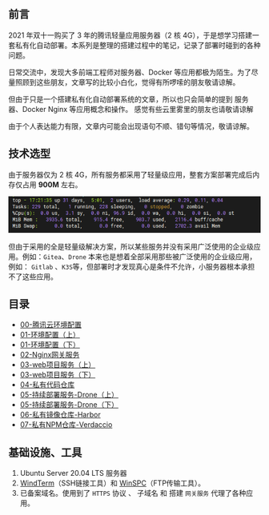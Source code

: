 ## 前言

2021 年双十一购买了 3 年的腾讯轻量应用服务器（2 核 4G），于是想学习搭建一套私有化自动部署。本系列是整理的搭建过程中的笔记，记录了部署时碰到的各种问题。

日常交流中，发现大多前端工程师对服务器、Docker 等应用都极为陌生。为了尽量照顾到这些朋友，文章写的比较小白化，觉得有所啰嗦的朋友敬请谅解。

但由于只是一个搭建私有化自动部署系统的文章，所以也只会简单的提到 服务器、Docker Nginx 等应用概念和操作。 感觉有些云里雾里的朋友也请敬请谅解


由于个人表达能力有限，文章内可能会出现语句不顺、错句等情况，敬请谅解。



## 技术选型

由于服务器仅为 2 核 4G，所有服务都采用了轻量级应用，整套方案部署完成后内存仅占用 **900M** 左右。

![](./cpu_used.png)

但由于采用的全是轻量级解决方案，所以某些服务并没有采用广泛使用的企业级应用。例如：`Gitea`、`Drone`
本来也是想着全部采用那些被广泛使用的企业级应用，例如： `Gitlab` 、`K3S`等，但部署时才发现真心是条件不允许，小服务器根本承担不了这些应用。

## 目录

 * [00-腾讯云环境配置](https://github.com/yanzhangshuai/lightweight-deploy-blogs/blob/main/md/00-%E8%85%BE%E8%AE%AF%E4%BA%91%E7%8E%AF%E5%A2%83%E9%85%8D%E7%BD%AE.md)
 * [01-环境配置（上）](https://github.com/yanzhangshuai/lightweight-deploy-blogs/blob/main/md/01-%E7%8E%AF%E5%A2%83%E9%85%8D%E7%BD%AE%EF%BC%88%E4%B8%8A%EF%BC%89.md)
 * [01-环境配置（下）](https://github.com/yanzhangshuai/lightweight-deploy-blogs/blob/main/md/01-%E7%8E%AF%E5%A2%83%E9%85%8D%E7%BD%AE%EF%BC%88%E4%B8%8B%EF%BC%89.md)
 * [02-Nginx网关服务](https://github.com/yanzhangshuai/lightweight-deploy-blogs/blob/main/md/02-Nginx%E7%BD%91%E5%85%B3%E6%9C%8D%E5%8A%A1.md)
 * [03-web项目服务（上）](https://github.com/yanzhangshuai/lightweight-deploy-blogs/blob/main/md/03-web%E9%A1%B9%E7%9B%AE%E6%9C%8D%E5%8A%A1%EF%BC%88%E4%B8%8A%EF%BC%89.md)
 * [03-web项目服务（下）](https://github.com/yanzhangshuai/lightweight-deploy-blogs/blob/main/md/03-web%E9%A1%B9%E7%9B%AE%E6%9C%8D%E5%8A%A1%EF%BC%88%E4%B8%8B%EF%BC%89.md)
 * [04-私有代码仓库](https://github.com/yanzhangshuai/lightweight-deploy-blogs/blob/main/md/04-%E7%A7%81%E6%9C%89%E4%BB%A3%E7%A0%81%E4%BB%93%E5%BA%93-Gitea.md)
 * [05-持续部署服务-Drone（上）](https://github.com/yanzhangshuai/lightweight-deploy-blogs/blob/main/md/05-%E6%8C%81%E7%BB%AD%E9%83%A8%E7%BD%B2%E6%9C%8D%E5%8A%A1-Drone%EF%BC%88%E4%B8%8A%EF%BC%89.md)
 * [05-持续部署服务-Drone（下）](https://github.com/yanzhangshuai/lightweight-deploy-blogs/blob/main/md/05-%E6%8C%81%E7%BB%AD%E9%83%A8%E7%BD%B2%E6%9C%8D%E5%8A%A1-Drone%EF%BC%88%E4%B8%8B%EF%BC%89.md)
 * [06-私有镜像仓库-Harbor](https://github.com/yanzhangshuai/lightweight-deploy-blogs/blob/main/md/06-%E7%A7%81%E6%9C%89%E9%95%9C%E5%83%8F%E4%BB%93%E5%BA%93-Harbor.md)
 * [07-私有NPM仓库-Verdaccio](https://github.com/yanzhangshuai/lightweight-deploy-blogs/blob/main/md/07-%E7%A7%81%E6%9C%89NPM%E4%BB%93%E5%BA%93-Verdaccio.md)

## 基础设施、工具
1. Ubuntu Server 20.04 LTS 服务器
2. [WindTerm](https://github.com/kingToolbox/WindTerm)（SSH链接工具）和 [WinSPC](https://winscp.net/eng/index.php)（FTP传输工具）。
3. 已备案域名。使用到了 `HTTPS` 协议 、 子域名 和 搭建 `网关服务` 代理了各种应用。
